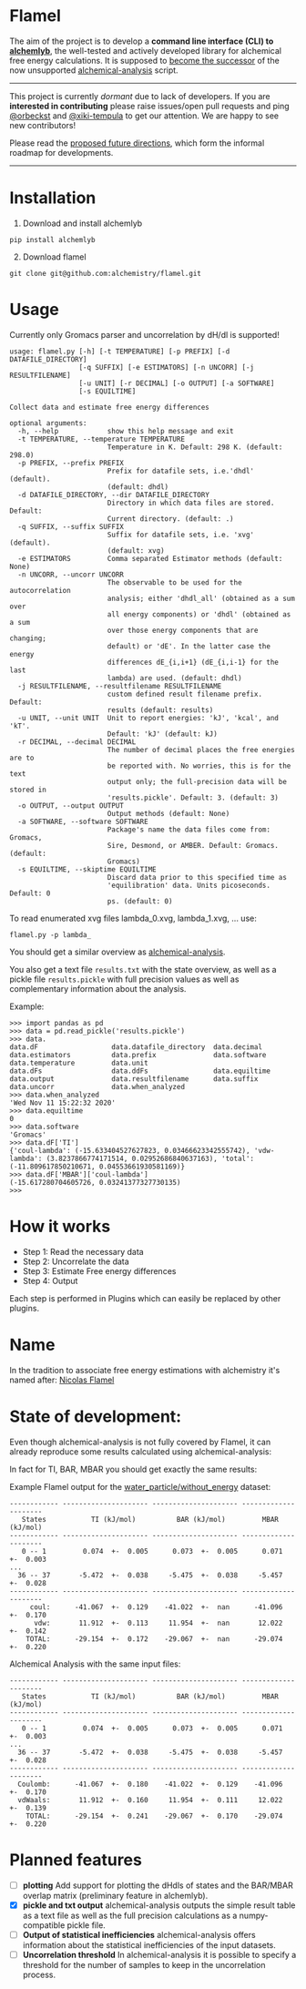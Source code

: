 # Flamel

The aim of the project is to develop a **command line interface (CLI) to [alchemlyb](https://github.com/alchemistry/alchemlyb)**, the well-tested and actively developed library for alchemical free energy calculations. 
It is supposed to [become the successor](https://github.com/alchemistry/alchemlyb/wiki/Roadmap#librarify-alchemical-analysis-functionality) of the now unsupported [alchemical-analysis](https://github.com/MobleyLab/alchemical-analysis) script.

----

This project is currently *dormant* due to lack of developers. If you are **interested in contributing** please raise issues/open pull requests and ping [@orbeckst](https://github.com/orbeckst) and [@xiki-tempula](https://github.com/xiki-tempula) to get our attention. 
We are happy to see new contributors!

Please read the [proposed future directions](https://github.com/alchemistry/alchemlyb/discussions/159#discussioncomment-1560486), which form the informal roadmap for developments.

----


# Installation
1. Download and install alchemlyb
```shell
pip install alchemlyb
```
2. Download flamel
```shell
git clone git@github.com:alchemistry/flamel.git
```

# Usage
Currently only Gromacs parser and uncorrelation by dH/dl is supported!
```
usage: flamel.py [-h] [-t TEMPERATURE] [-p PREFIX] [-d DATAFILE_DIRECTORY]
                 [-q SUFFIX] [-e ESTIMATORS] [-n UNCORR] [-j RESULTFILENAME]
                 [-u UNIT] [-r DECIMAL] [-o OUTPUT] [-a SOFTWARE]
                 [-s EQUILTIME]

Collect data and estimate free energy differences

optional arguments:
  -h, --help            show this help message and exit
  -t TEMPERATURE, --temperature TEMPERATURE
                        Temperature in K. Default: 298 K. (default: 298.0)
  -p PREFIX, --prefix PREFIX
                        Prefix for datafile sets, i.e.'dhdl' (default).
                        (default: dhdl)
  -d DATAFILE_DIRECTORY, --dir DATAFILE_DIRECTORY
                        Directory in which data files are stored. Default:
                        Current directory. (default: .)
  -q SUFFIX, --suffix SUFFIX
                        Suffix for datafile sets, i.e. 'xvg' (default).
                        (default: xvg)
  -e ESTIMATORS         Comma separated Estimator methods (default: None)
  -n UNCORR, --uncorr UNCORR
                        The observable to be used for the autocorrelation
                        analysis; either 'dhdl_all' (obtained as a sum over
                        all energy components) or 'dhdl' (obtained as a sum
                        over those energy components that are changing;
                        default) or 'dE'. In the latter case the energy
                        differences dE_{i,i+1} (dE_{i,i-1} for the last
                        lambda) are used. (default: dhdl)
  -j RESULTFILENAME, --resultfilename RESULTFILENAME
                        custom defined result filename prefix. Default:
                        results (default: results)
  -u UNIT, --unit UNIT  Unit to report energies: 'kJ', 'kcal', and 'kT'.
                        Default: 'kJ' (default: kJ)
  -r DECIMAL, --decimal DECIMAL
                        The number of decimal places the free energies are to
                        be reported with. No worries, this is for the text
                        output only; the full-precision data will be stored in
                        'results.pickle'. Default: 3. (default: 3)
  -o OUTPUT, --output OUTPUT
                        Output methods (default: None)
  -a SOFTWARE, --software SOFTWARE
                        Package's name the data files come from: Gromacs,
                        Sire, Desmond, or AMBER. Default: Gromacs. (default:
                        Gromacs)
  -s EQUILTIME, --skiptime EQUILTIME
                        Discard data prior to this specified time as
                        'equilibration' data. Units picoseconds. Default: 0
                        ps. (default: 0)
```

To read enumerated xvg files lambda_0.xvg, lambda_1.xvg, ... use: 
```shell
flamel.py -p lambda_
```

You should get a similar overview as [alchemical-analysis](https://github.com/MobleyLab/alchemical-analysis).

You also get a text file `results.txt` with the state overview, as well as a pickle file `results.pickle` with full precision values as well as complementary information about the analysis. 

Example:
```
>>> import pandas as pd
>>> data = pd.read_pickle('results.pickle')
>>> data.
data.dF                  data.datafile_directory  data.decimal             data.estimators          data.prefix              data.software            data.temperature         data.unit
data.dFs                 data.ddFs                data.equiltime           data.output              data.resultfilename      data.suffix              data.uncorr              data.when_analyzed
>>> data.when_analyzed
'Wed Nov 11 15:22:32 2020'
>>> data.equiltime
0
>>> data.software
'Gromacs'
>>> data.dF['TI']
{'coul-lambda': (-15.633404527627823, 0.03466623342555742), 'vdw-lambda': (3.8237866774171514, 0.02952686840637163), 'total': (-11.809617850210671, 0.04553661930581169)}
>>> data.dF['MBAR']['coul-lambda']
(-15.617280704605726, 0.03241377327730135)
>>> 
```

# How it works
- Step 1: Read the necessary data
- Step 2: Uncorrelate the data
- Step 3: Estimate Free energy differences
- Step 4: Output

Each step is performed in Plugins which can easily be replaced by other plugins. 

# Name
In the tradition to associate free energy estimations with alchemistry it's named after: [Nicolas Flamel](https://en.wikipedia.org/wiki/Nicolas_Flamel)

# State of development:

Even though alchemical-analysis is not fully covered by Flamel, it can already reproduce some results calculated using alchemical-analysis:

In fact for TI, BAR, MBAR you should get exactly the same results:

Example Flamel output for the [water_particle/without_energy](https://github.com/alchemistry/alchemtest/tree/master/src/alchemtest/gmx/water_particle/without_energy) dataset:
``` 
------------ --------------------- --------------------- --------------------- 
   States           TI (kJ/mol)          BAR (kJ/mol)         MBAR (kJ/mol)    
------------ --------------------- --------------------- --------------------- 
   0 -- 1         0.074  +-  0.005      0.073  +-  0.005      0.071  +-  0.003 
...
  36 -- 37       -5.472  +-  0.038     -5.475  +-  0.038     -5.457  +-  0.028 
------------ --------------------- --------------------- --------------------- 
     coul:      -41.067  +-  0.129    -41.022  +-  nan      -41.096  +-  0.170 
      vdw:       11.912  +-  0.113     11.954  +-  nan       12.022  +-  0.142 
    TOTAL:      -29.154  +-  0.172    -29.067  +-  nan      -29.074  +-  0.220 
```

Alchemical Analysis with the same input files:
```
------------ --------------------- --------------------- --------------------- 
   States           TI (kJ/mol)          BAR (kJ/mol)         MBAR (kJ/mol)    
------------ --------------------- --------------------- --------------------- 
   0 -- 1         0.074  +-  0.005      0.073  +-  0.005      0.071  +-  0.003 
...
  36 -- 37       -5.472  +-  0.038     -5.475  +-  0.038     -5.457  +-  0.028 
------------ --------------------- --------------------- --------------------- 
  Coulomb:      -41.067  +-  0.180    -41.022  +-  0.129    -41.096  +-  0.170 
  vdWaals:       11.912  +-  0.160     11.954  +-  0.111     12.022  +-  0.139 
    TOTAL:      -29.154  +-  0.241    -29.067  +-  0.170    -29.074  +-  0.220
```

# Planned features
- [ ] **plotting** 
  Add support for plotting the dHdls of states and the BAR/MBAR overlap matrix (preliminary feature in alchemlyb).
- [x] **pickle and txt output**
  alchemical-analysis outputs the simple result table as a text file as well as the full precision calculations as a numpy-compatible pickle file.
- [ ] **Output of statistical inefficiencies**
  alchemical-analysis offers information about the statistical inefficiencies of the input datasets.
- [ ] **Uncorrelation threshold**
  In alchemical-analysis it is possible to specify a threshold for the number of samples to keep in the uncorrelation process.
